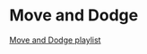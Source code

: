 # Move and Dodge

[Move and Dodge playlist](https://www.youtube.com/playlist?list=PLda3VoSoc_TSBBOBYwcmlamF1UrjVtccZ)
